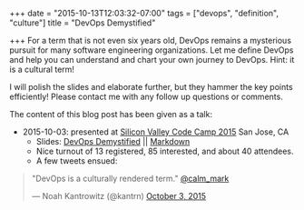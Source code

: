 +++
date = "2015-10-13T12:03:32-07:00"
tags = ["devops", "definition", "culture"]
title = "DevOps Demystified"

+++
For a term that is not even six years old, DevOps remains a mysterious pursuit
 for many software engineering organizations. Let me define DevOps and help
 you can understand and chart your own journey to DevOps. Hint: it is a cultural term!
<!--more-->

I will polish the slides and elaborate further, but they hammer the key points efficiently!
Please contact me with any follow up questions or comments.

The content of this blog post has been given as a talk:

- 2015-10-03: presented at [Silicon Valley Code Camp 2015](https://www.siliconvalley-codecamp.com/Session/2015/demystifying-devops)
  San Jose, CA
    - Slides: [DevOps Demystified](/slides/devops-demystified.html) || [Markdown](/slides/devops-demystified.md)
    - Nice turnout of 13 registered, 85 interested, and about 40 attendees.
    - A few tweets ensued:

<blockquote class="twitter-tweet" lang="en"><p lang="en" dir="ltr">&quot;DevOps is a culturally rendered term.&quot; <a href="https://twitter.com/calm_mark">@calm_mark</a></p>&mdash; Noah Kantrowitz (@kantrn) <a href="https://twitter.com/kantrn/status/650414900682973184">October 3, 2015</a></blockquote>
<script async src="//platform.twitter.com/widgets.js" charset="utf-8"></script>
